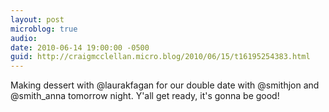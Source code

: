 ```yaml
---
layout: post
microblog: true
audio: 
date: 2010-06-14 19:00:00 -0500
guid: http://craigmcclellan.micro.blog/2010/06/15/t16195254383.html
---
```

Making dessert with @laurakfagan for our double date with @smithjon and @smith_anna tomorrow night. Y'all get ready, it's gonna be good!
